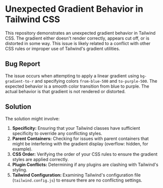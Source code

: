 # Unexpected Gradient Behavior in Tailwind CSS

This repository demonstrates an unexpected gradient behavior in Tailwind CSS.  The gradient either doesn't render correctly, appears cut off, or is distorted in some way.  This issue is likely related to a conflict with other CSS rules or improper use of Tailwind's gradient utilities.

## Bug Report

The issue occurs when attempting to apply a linear gradient using `bg-gradient-to-r` and specifying colors `from-blue-500` and `to-purple-500`. The expected behavior is a smooth color transition from blue to purple. The actual behavior is that gradient is not rendered or distorted.

## Solution

The solution might involve:

1. **Specificity:** Ensuring that your Tailwind classes have sufficient specificity to override any conflicting styles.
2. **Parent Containers:** Checking for issues with parent containers that might be interfering with the gradient display (overflow: hidden, for example).
3. **CSS Order:** Verifying the order of your CSS rules to ensure the gradient styles are applied correctly.
4. **Plugin Conflicts:** Determining if any plugins are clashing with Tailwind's styling.
5. **Tailwind Configuration:** Examining Tailwind's configuration file (`tailwind.config.js`) to ensure there are no conflicting settings.

